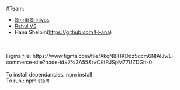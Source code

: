 #Team:

- [Smriti Srinivas](https://github.com/SmritiSrinivas3)
- [Rahul VS](https://github.com/rahulvs891)
- Hana Shelbin(https://github.com/H-ana)
<br>
<br>
Figma file: https://www.figma.com/file/AkqN8iHKDdz5qcm6NIAIJv/E-commerce-site?node-id=7%3A55&t=CKtRJSpM77UZDGtt-0
<br>
<br>
To install dependancies: npm install
<br>
To run : npm start
